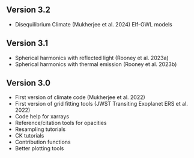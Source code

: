 Version 3.2
-----------
- Disequilibrium Climate (Mukherjee et al. 2024) Elf-OWL models

Version 3.1 
--------------------------
- Spherical harmonics with reflected light (Rooney et al. 2023a)
- Spherical harmonics with thermal emission (Rooney et al. 2023b) 


Version 3.0
-----------
- First version of climate code (Mukherjee et al. 2022)
- First version of grid fitting tools (JWST Transiting Exoplanet ERS et al. 2022)
- Code help for xarrays
- Reference/citation tools for opacities
- Resampling tutorials
- CK tutorials 
- Contribution functions 
- Better plotting tools 
